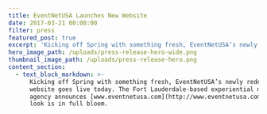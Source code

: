 ```yaml
---
title: EventNetUSA Launches New Website
date: 2017-03-21 00:00:00
filter: press
featured_post: true
excerpt: 'Kicking off Spring with something fresh, EventNetUSA’s newly redesigned website goes live today. The Fort Lauderdale-based experiential marketing agency announces www.eventnetusa.com’s new look is in full bloom.'
hero_image_path: /uploads/press-release-hero-wide.png
thumbnail_image_path: /uploads/press-release-hero.png
content_section:
  - text_block_markdown: >-
      Kicking off Spring with something fresh, EventNetUSA’s newly redesigned
      website goes live today. The Fort Lauderdale-based experiential marketing
      agency announces [www.eventnetusa.com](http://www.eventnetusa.com)&nbsp;new
      look is in full bloom.

































































































































































































































































































































































































































































































































































































































































































































































































































































































































































































































































































































































































































































































































































































































































































































































































































































































































































































































































































































































































































































































































      Founded in 1976, EventNetUSA produces and manages marketing activations
      nationwide for some of the world’s most recognizable brands and agencies,
      including Coca Cola, L’Oreal, Aetna Inc., Young & Rubicam, and even the
      White House.

































































































































































































































































































































































































































































































































































































































































































































































































































































































































































































































































































































































































































































































































































































































































































































































































































































































































































































































































































































































































































































































































      Set with the goal of bringing brand ideas to life with originality and
      quality, the event marketing company prides themselves in their expertise
      in delivering turnkey solutions on time and on budget for brand and their
      agencies across the U.S.

































































































































































































































































































































































































































































































































































































































































































































































































































































































































































































































































































































































































































































































































































































































































































































































































































































































































































































































































































































































































































































































































      Today, EventNetUSA takes their commitment to making their client’s brand
      activations simple and stress free one step further.

































































































































































































































































































































































































































































































































































































































































































































































































































































































































































































































































































































































































































































































































































































































































































































































































































































































































































































































































































































































































































































































































      The new website, designed with the user experience in mind, will help
      marketing managers and account executives identify the agency’s
      capabilities and portfolio more quickly and clearly than ever before.

































































































































































































































































































































































































































































































































































































































































































































































































































































































































































































































































































































































































































































































































































































































































































































































































































































































































































































































































































































































































































































































































      Access to in-depth case studies provide insight to their breadth of
      experience as well as the level of data collection that distinguishes this
      boutique agency’s delivery from the rest. With a portfolio spanning from
      the beauty industry to health insurance to beverages and more, you'd be
      pressed to find a logistics company with a more diverse history.

































































































































































































































































































































































































































































































































































































































































































































































































































































































































































































































































































































































































































































































































































































































































































































































































































































































































































































































































































































































































































































































































      Another noteworthy addition is a new Careers page. With at least 1 program
      on the road any given day of the year, EventNetUSA is constantly placing
      staff to deliver their clients’ brand messaging. This added technology
      welcomes top talent and allows to more seamlessly identify the perfect
      brand ambassador or account manager for each activation.

































































































































































































































































































































































































































































































































































































































































































































































































































































































































































































































































































































































































































































































































































































































































































































































































































































































































































































































































































































































































































































































































      EventNetUSA’s website will be updated on a regular basis with news of
      current programs, case studies on the latest activations, company
      milestones, industry whitepapers, and job listings for those looking to
      join their team.

































































































































































































































































































































































































































































































































































































































































































































































































































































































































































































































































































































































































































































































































































































































































































































































































































































































































































































































































































































































































































































































































      Visitors are invited to explore the website and encouraged to subscribe to
      the monthly newsletter to stay up to date with company happenings.
    single_image_block:
      single_image_path:
    double_image_block:
      image_1_path:
      image_2_path:
    video_block:
      video_id:
---
```



DO NOT ADD POST CONTENT HERE!

Add all content in Content Sections.